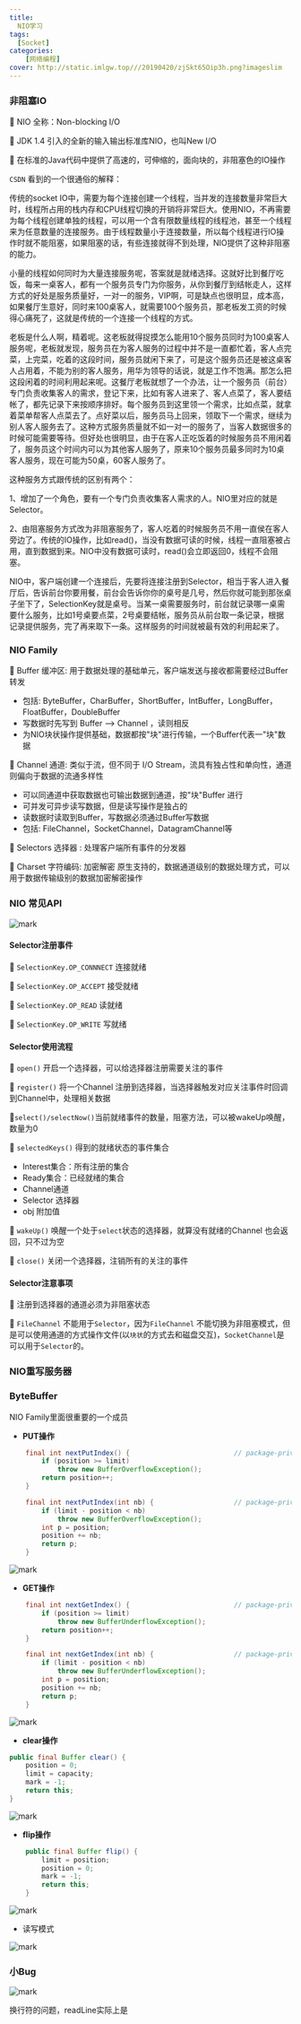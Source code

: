 ```yaml
---
title:
  NIO学习
tags:
  [Socket]
categories: 
	[网络编程]
cover: http://static.imlgw.top///20190420/zjSkt65Oip3h.png?imageslim
---
```


### 非阻塞IO

🔸 NIO 全称：Non-blocking I/O

🔸 JDK 1.4 引入的全新的输入输出标准库NIO，也叫New I/O

🔸 在标准的Java代码中提供了高速的，可伸缩的，面向块的，非阻塞色的IO操作

`CSDN` 看到的一个很通俗的解释：

传统的socket IO中，需要为每个连接创建一个线程，当并发的连接数量非常巨大时，线程所占用的栈内存和CPU线程切换的开销将非常巨大。使用NIO，不再需要为每个线程创建单独的线程，可以用一个含有限数量线程的线程池，甚至一个线程来为任意数量的连接服务。由于线程数量小于连接数量，所以每个线程进行IO操作时就不能阻塞，如果阻塞的话，有些连接就得不到处理，NIO提供了这种非阻塞的能力。

小量的线程如何同时为大量连接服务呢，答案就是就绪选择。这就好比到餐厅吃饭，每来一桌客人，都有一个服务员专门为你服务，从你到餐厅到结帐走人，这样方式的好处是服务质量好，一对一的服务，VIP啊，可是缺点也很明显，成本高，如果餐厅生意好，同时来100桌客人，就需要100个服务员，那老板发工资的时候得心痛死了，这就是传统的一个连接一个线程的方式。

老板是什么人啊，精着呢。这老板就得捉摸怎么能用10个服务员同时为100桌客人服务呢，老板就发现，服务员在为客人服务的过程中并不是一直都忙着，客人点完菜，上完菜，吃着的这段时间，服务员就闲下来了，可是这个服务员还是被这桌客人占用着，不能为别的客人服务，用华为领导的话说，就是工作不饱满。那怎么把这段闲着的时间利用起来呢。这餐厅老板就想了一个办法，让一个服务员（前台）专门负责收集客人的需求，登记下来，比如有客人进来了、客人点菜了，客人要结帐了，都先记录下来按顺序排好。每个服务员到这里领一个需求，比如点菜，就拿着菜单帮客人点菜去了。点好菜以后，服务员马上回来，领取下一个需求，继续为别人客人服务去了。这种方式服务质量就不如一对一的服务了，当客人数据很多的时候可能需要等待。但好处也很明显，由于在客人正吃饭着的时候服务员不用闲着了，服务员这个时间内可以为其他客人服务了，原来10个服务员最多同时为10桌客人服务，现在可能为50桌，60客人服务了。

这种服务方式跟传统的区别有两个：

1、增加了一个角色，要有一个专门负责收集客人需求的人。NIO里对应的就是Selector。

2、由阻塞服务方式改为非阻塞服务了，客人吃着的时候服务员不用一直侯在客人旁边了。传统的IO操作，比如read()，当没有数据可读的时候，线程一直阻塞被占用，直到数据到来。NIO中没有数据可读时，read()会立即返回0，线程不会阻塞。

NIO中，客户端创建一个连接后，先要将连接注册到Selector，相当于客人进入餐厅后，告诉前台你要用餐，前台会告诉你你的桌号是几号，然后你就可能到那张桌子坐下了，SelectionKey就是桌号。当某一桌需要服务时，前台就记录哪一桌需要什么服务，比如1号桌要点菜，2号桌要结帐，服务员从前台取一条记录，根据记录提供服务，完了再来取下一条。这样服务的时间就被最有效的利用起来了。

### NIO Family

🔹 Buffer 缓冲区: 用于数据处理的基础单元，客户端发送与接收都需要经过Buffer转发

- 包括: ByteBuffer，CharBuffer，ShortBuffer，IntBuffer，LongBuffer，FloatBuffer，DoubleBuffer
- 写数据时先写到 Buffer --> Channel ，读则相反
- 为NIO块状操作提供基础，数据都按"块"进行传输，一个Buffer代表一"块"数据

🔹 Channel 通道: 类似于流，但不同于 I/O Stream，流具有独占性和单向性，通道则偏向于数据的流通多样性

- 可以同通道中获取数据也可输出数据到通道，按"块"Buffer 进行
- 可并发可异步读写数据，但是读写操作是独占的
- 读数据时读取到Buffer，写数据必须通过Buffer写数据
- 包括: FileChannel，SocketChannel，DatagramChannel等

🔹 Selectors 选择器 : 处理客户端所有事件的分发器

🔹 Charset 字符编码: 加密解密 原生支持的，数据通道级别的数据处理方式，可以用于数据传输级别的数据加密解密操作

### NIO 常见API

![mark](http://static.imlgw.top/image/20190719/kPNTwrb6KKlN.png?imageslim)

#### Selector注册事件

🔸 `SelectionKey.OP_CONNNECT` 连接就绪

🔸 `SelectionKey.OP_ACCEPT` 接受就绪

🔸 `SelectionKey.OP_READ` 读就绪

🔸 `SelectionKey.OP_WRITE` 写就绪

#### Selector使用流程

🔸 `open()` 开启一个选择器，可以给选择器注册需要关注的事件

🔸 `register()` 将一个Channel 注册到选择器，当选择器触发对应关注事件时回调到Channel中，处理相关数据

🔸`select()/selectNow()`当前就绪事件的数量，阻塞方法，可以被wakeUp唤醒，数量为0

🔸 `selectedKeys()` 得到的就绪状态的事件集合

- Interest集合：所有注册的集合
- Ready集合：已经就绪的集合
- Channel通道
- Selector 选择器
- obj 附加值

🔸 `wakeUp()` 唤醒一个处于`select`状态的选择器，就算没有就绪的Channel 也会返回，只不过为空

🔸 `close()` 关闭一个选择器，注销所有的关注的事件

#### Selector注意事项

🔸 注册到选择器的通道必须为非阻塞状态

🔸 `FileChannel` 不能用于`Selector`，因为`FileChannel` 不能切换为非阻塞模式，但是可以使用通道的方式操作文件(以`块状`的方式去和磁盘交互)，`SocketChannel`是可以用于`Selector`的。

### NIO重写服务器

### ByteBuffer

NIO Family里面很重要的一个成员

- **PUT操作**

```java
	final int nextPutIndex() {                          // package-private
        if (position >= limit)
            throw new BufferOverflowException();
        return position++;
    }

    final int nextPutIndex(int nb) {                    // package-private
        if (limit - position < nb)
            throw new BufferOverflowException();
        int p = position;
        position += nb;
        return p;
    }
```

![mark](http://static.imlgw.top/image/20190719/TTrpBiyaRjsl.png?imageslim)

- **GET操作**

```java
    final int nextGetIndex() {                          // package-private
        if (position >= limit)
            throw new BufferUnderflowException();
        return position++;
    }

    final int nextGetIndex(int nb) {                    // package-private
        if (limit - position < nb)
            throw new BufferUnderflowException();
        int p = position;
        position += nb;
        return p;
    }
```

![mark](http://static.imlgw.top/image/20190719/qzE4xducQ4hm.png?imageslim)

- **clear操作**

```java
public final Buffer clear() {
    position = 0;
    limit = capacity;
    mark = -1;
    return this;
}
```
![mark](http://static.imlgw.top/image/20190719/cg4YkHcz6jTh.png?imageslim)



- **flip操作**

```java
    public final Buffer flip() {
        limit = position;
        position = 0;
        mark = -1;
        return this;
    }
```

![mark](http://static.imlgw.top/image/20190719/atyDWnqwPTo9.png?imageslim)

- 读写模式

![mark](http://static.imlgw.top/image/20190719/Q0pBAplAU1L1.png?imageslim)

### 小Bug

![mark](http://static.imlgw.top/image/20190719/VKoYWGpkl5uG.png?imageslim)

换行符的问题，readLine实际上是